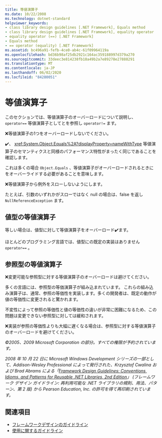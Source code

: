 ```yaml
---
title: 等値演算子
ms.date: 10/22/2008
ms.technology: dotnet-standard
helpviewer_keywords:
- class library design guidelines [.NET Framework], Equals method
- class library design guidelines [.NET Framework], equality operator
- equality operator (==) [.NET Framework]
- Equals method
- == operator (equality) [.NET Framework]
ms.assetid: bc496a91-fefb-4ce0-ab4c-61f09964119a
ms.openlocfilehash: bd36b98af25db2921c164ac359188997d379a270
ms.sourcegitcommit: 33deec3e814238fb18a49b2a7e89278e27888291
ms.translationtype: MT
ms.contentlocale: ja-JP
ms.lasthandoff: 06/02/2020
ms.locfileid: "84280051"
---
```

# <a name="equality-operators"></a>等値演算子
このセクションでは、等値演算子のオーバーロードについて説明し、 `operator==` 等値演算子としてとを参照し `operator!=` ます。

 ❌等値演算子の1つをオーバーロードしないでください。

 ✔️、 <xref:System.Object.Equals%2A?displayProperty=nameWithType> 等値演算子のセマンティクスと同様のパフォーマンス特性がまったく同じであることを確認します。

 これは多くの場合 `Object.Equals` 、等値演算子がオーバーロードされるときにをオーバーライドする必要があることを意味します。

 ❌等値演算子から例外をスローしないようにします。

 たとえば、引数のいずれかがスローではなく null の場合は、false を返し `NullReferenceException` ます。

## <a name="equality-operators-on-value-types"></a>値型の等値演算子
 等しい場合は、値型に対して等値演算子をオーバーロード✔️ます。

 ほとんどのプログラミング言語では、値型にの既定の実装はありません `operator==` 。

## <a name="equality-operators-on-reference-types"></a>参照型の等値演算子
 ❌変更可能な参照型に対する等値演算子のオーバーロードは避けてください。

 多くの言語には、参照型の等価演算子が組み込まれています。 これらの組み込み演算子は、通常、参照の等価性を実装します。多くの開発者は、既定の動作が値の等価性に変更されると驚かれます。

 不変性によって参照の等価性と値の等価性の違いが非常に困難になるため、この問題は変更できない参照型に対しては緩和されます。

 ❌実装が参照の等価性よりも大幅に遅くなる場合は、参照型に対する等値演算子のオーバーロードを避けてください。

 *©2005、2009 Microsoft Corporation の部分。すべての権限が予約されています。*

 *2008 年 10 月 22 日に Microsoft Windows Development シリーズの一部として、Addison-Wesley Professional によって発行された、Krzysztof Cwalina および Brad Abrams による「[Framework Design Guidelines: Conventions, Idioms, and Patterns for Reusable .NET Libraries, 2nd Edition](https://www.informit.com/store/framework-design-guidelines-conventions-idioms-and-9780321545619)」 (フレームワーク デザイン ガイドライン: 再利用可能な .NET ライブラリの規則、用法、パターン、第 2 版) から Pearson Education, Inc. の許可を得て再印刷されています。*

## <a name="see-also"></a>関連項目

- [フレームワークデザインのガイドライン](index.md)
- [使用に関するガイドライン](usage-guidelines.md)
